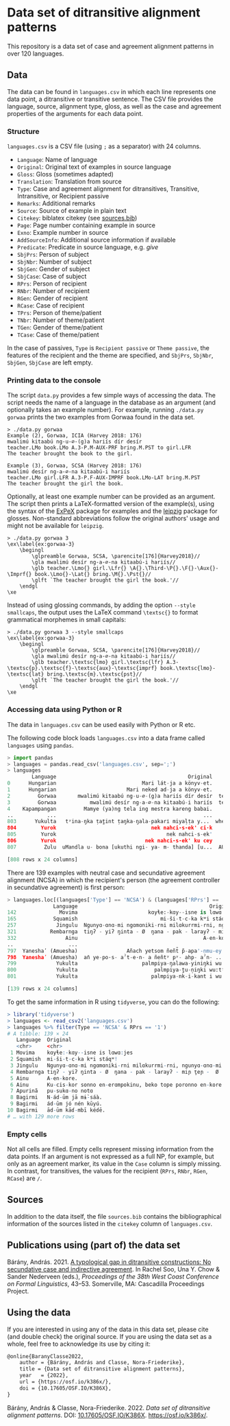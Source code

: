 # Data set of ditransitive alignment patterns

This repository is a data set of case and agreement alignment patterns in over
120 languages.

## Data

The data can be found in `languages.csv` in which each line represents one data
point, a ditransitive or transitive sentence. The CSV file provides the
language, source, alignment type, gloss, as well as the case and agreement
properties of the arguments for each data point.

### Structure

`languages.csv` is a CSV file (using `;` as a separator) with 24 columns.

- `Language`: Name of language
- `Original`: Original text of examples in source language
- `Gloss`: Gloss (sometimes adapted)
- `Translation`: Translation from source
- `Type`: Case and agreement alignment for ditransitives, Transitive, Intransitive, or Recipient passive
- `Remarks`: Additional remarks
- `Source`: Source of example in plain text
- `Citekey`: biblatex citekey (see [sources.bib](sources.bib))
- `Page`: Page number containing example in source
- `Exno`: Example number in source
- `AddSourceInfo`: Additional source information if available
- `Predicate`: Predicate in source language, e.g. *give*
- `SbjPrs`: Person of subject
- `SbjNbr`: Number of subject
- `SbjGen`: Gender of subject
- `SbjCase`: Case of subject
- `RPrs`: Person of recipient
- `RNbr`: Number of recipient
- `RGen`: Gender of recipient
- `RCase`: Case of recipient
- `TPrs`: Person of theme/patient
- `TNbr`: Number of theme/patient
- `TGen`: Gender of theme/patient
- `TCase`: Case of theme/patient

In the case of passives, `Type` is `Recipient passive` or `Theme passive`, the
features of the recipient and the theme are specified, and `SbjPrs`, `SbjNbr`,
`SbjGen`, `SbjCase` are left empty.

### Printing data to the console

The script `data.py` provides a few simple ways of accessing the data. The
script needs the name of a language in the database as an argument (and
optionally takes an example number). For example, running `./data.py gorwaa`
prints the two examples from Gorwaa found in the data set.

```
> ./data.py gorwaa
Example (2), Gorwaa, ICIA (Harvey 2018: 176)
mwalimú kitaabú ng-u-∅-(g)a hariís dír desír
teacher.LMo book.LMo A.3-P.M-AUX-PRF bring.M.PST to girl.LFR
The teacher brought the book to the girl.

Example (3), Gorwaa, SCSA (Harvey 2018: 176)
mwalimú desír ng-a-∅-na kitaabú-i hariís
teacher.LMo girl.LFR A.3-P.F-AUX-IMPRF book.LMo-LAT bring.M.PST
The teacher brought the girl the book.
```

Optionally, at least one example number can be provided as an argument. The
script then prints a LaTeX-formatted version of the example(s), using the
syntax of the [ExPeX](https://ctan.org/pkg/expex) package for examples and the
[leipzig](https://ctan.org/pkg/leipzig?lang=en) package for glosses.
Non-standard abbreviations follow the original authors' usage and might not be
available for `leipzig`.

```
> ./data.py gorwaa 3
\ex\label{ex:gorwaa-3}
    \begingl
        \glpreamble Gorwaa, SCSA, \parencite[176]{Harvey2018}//
        \gla mwalimú desír ng-a-∅-na kitaabú-i hariís//
        \glb teacher.\Lmo{} girl.\Lfr{} \A{}.\Third-\P{}.\F{}-\Aux{}-\Imprf{} book.\Lmo{}-\Lat{} bring.\M{}.\Pst{}//
        \glft `The teacher brought the girl the book.'//
    \endgl
\xe
```

Instead of using glossing commands, by adding the option `--style smallcaps`,
the output uses the LaTeX command `\textsc{}` to format grammatical morphemes
in small capitals:

```
> ./data.py gorwaa 3 --style smallcaps
\ex\label{ex:gorwaa-3}
    \begingl
        \glpreamble Gorwaa, SCSA, \parencite[176]{Harvey2018}//
        \gla mwalimú desír ng-a-∅-na kitaabú-i hariís//
        \glb teacher.\textsc{lmo} girl.\textsc{lfr} A.3-\textsc{p}.\textsc{f}-\textsc{aux}-\textsc{imprf} book.\textsc{lmo}-\textsc{lat} bring.\textsc{m}.\textsc{pst}//
        \glft `The teacher brought the girl the book.'//
    \endgl
\xe
```

### Accessing data using Python or R

The data in `languages.csv` can be used easily with Python or R etc.

The following code block loads `languages.csv` into a data frame called
`languages` using `pandas`.

```python
> import pandas
> languages = pandas.read_csv('languages.csv', sep=';')
> languages
        Language                                           Original                                              Gloss                                        Translation  ... TPrs TNbr TGen TCase
0      Hungarian                            Mari lát-ja a könyv-et.              Mari see-3SG.SBJ>3SG.OBJ the book-ACC                                Mari sees the book.  ...    3   SG  NaN   ACC
1      Hungarian                       Mari neked ad-ja a könyv-et.     Mari 2SG.DAT give-3SG.SBJ>3SG.OBJ the book-ACC                           Mari gives you the book.  ...    3   SG  NaN   ACC
2         Gorwaa       mwalimú kitaabú ng-u-∅-(g)a hariís dír desír  teacher.LMo book.LMo A.3-P.M-AUX-PRF bring.M.P...          The teacher brought the book to the girl.  ...    3   SG    M   NOM
3         Gorwaa           mwalimú desír ng-a-∅-na kitaabú-i hariís  teacher.LMo girl.LFR A.3-P.F-AUX-IMPRF book.LM...             The teacher brought the girl the book.  ...    3   SG    M   LAT
4    Kapampangan         Mamye (ya)ng tela ing mestra kareng babai.                    give cloth the teacher to women          The teacher will give cloth to the women.  ...    3   SG  NaN   ABS
..           ...                                                ...                                                ...                                                ...  ...  ...  ...  ...   ...
803      Yukulta   tʸina-ŋka ṭat̪int ṭaŋka-ŋala-pakarі miyaḷṭa y...  where-PRES that+ABS man-ŋala-you+TR+PRES spear...           Where's that man who gave you the spear?  ...    3   SG  NaN   ABS
804        Yurok                               nek nahci-s-ek' ci·k                               I give-3SG-1SG money                                   I gave him money  ...    3   SG  NaN   NOM
805        Yurok                                    nek nahci-s-ek'                                     I give-3SG-1SG                                   I give it to him  ...    3   SG  NaN   NaN
806        Yurok                             nek nahci-s-ek' ku cey                               I give-3SG-1SG child                             I give it to the child  ...    3   SG  NaN   NaN
807         Zulu  uMandla u- bona [ukuthi ngi- ya- m- thanda] [u...  AUG.1Mandla 1S- see that 1SG- YA- 1O- like  wh...  Mandla sees that I like him when I give him pr...  ...    3   PL  NaN   NOM

[808 rows x 24 columns]
```

There are 139 examples with neutral case and secundative agreement alignment
(NCSA) in which the recipient's person (the agreement controller in secundative
agreement) is first person:

```python
> languages.loc[(languages['Type'] == 'NCSA') & (languages['RPrs'] == '1')]
               Language                                           Original                                              Gloss  ... TNbr TGen     TCase
142              Movima                       kɑyɬe:-kɑy--isne is lɑwɑ:jes                         give-INV-f.a ART.pl remedy  ...   SG  NaN       NOM
165            Squamish                           mi-ši-t-c-ka kʷi stáqʷ!                 come-RDR-TR-1.SG.OBJ-IMP DET water  ...   SG  NaN       NOM
257             Jingulu  Ngunyɑ-ɑnɑ-mi ngɑmɑniki-rni milɑkurrmi-rni, ng...        give-1O-IRR this(v)-FOC yam-FOC give-1O-IRR  ...   PL  NaN       ABS
321           Rembarnga  tiŋʔ - yiʔ ŋinta - Ø  ŋana - pak - larayʔ - mi...  woman - ERG 1min.PRON - NOM 1min.IMPL + 3aug.A...  ...   SG  NaN  ABS(NOM)
332                Ainu                                         A-en-kore.                                      2HON-1SG-give  ...   SG  NaN       NaN
..                  ...                                                ...                                                ...  ...  ...  ...       ...
797  Yaneshaʹ (Amuesha)                Añach yetsom ñeñt̃ p̃-apa'-nmu-ey.                                    … 2SG-give-?-1PL  ...   SG  NaN       NaN
798  Yaneshaʹ (Amuesha)  an̄ ye-po·s- aˀt-e·n- a ñeñtʸ pʸ- ahp- aˀn- ...  this 1PL-be drunk-EP- PROG-REFLX which 2SG-giv...  ...   PL  NaN       NOM
799             Yukulta                     palmpiya-ŋalawa-yiniŋki wu:tʸa        tomorrow-us(OBL)-you(NOM)+FUT give(Vtr)+IND  ...   SG  NaN       NaN
800             Yukulta                         palmpiya-t̪u-n̩iŋki wu:tʸa                  tomorrow-me(OBL)-he(NOM) give+IND  ...   SG  NaN       NaN
801             Yukulta                        palmpiya-nk-i-kant i wu:tʸa          tomorrow-me(ACC)-you(NOM)-TR+FUT give+IND  ...   SG  NaN       NaN

[139 rows x 24 columns]
```

To get the same information in R using `tidyverse`, you can do the following:

```R
> library('tidyverse')
> languages <- read_csv2('languages.csv')
> languages %>% filter(Type == 'NCSA' & RPrs == '1')
# A tibble: 139 × 24
   Language  Original                                                   Gloss         Translation Type  Remarks Source Citekey Page  Exno  AddSourceInfo Predicate SbjPrs SbjNbr SbjGen SbjCase RPrs  RNbr  RGen  RCase TPrs  TNbr  TGen  TCase
   <chr>     <chr>                                                      <chr>         <chr>       <chr> <chr>   <chr>  <chr>   <chr> <chr> <chr>         <chr>      <dbl> <chr>  <chr>  <chr>   <chr> <chr> <chr> <chr> <chr> <chr> <chr> <chr>
 1 Movima    kɑyɬe:-kɑy--isne is lɑwɑ:jes                               give-INV-f.a… She gave m… NCSA  NA      Haude… Haude2… 404   162   {DM, Fracaso… give           3 SG     NA     NA      1     SG    NA    NA    3     SG    NA    NOM
 2 Squamish  mi-ši-t-c-ka kʷi stáqʷ!                                    come-RDR-TR-… Bring me s… NCSA  NA      Kuipe… Kiyosa… 50    47    NA            bring (i…     NA NA     NA     NA      1     SG    NA    NA    3     SG    NA    NOM
 3 Jingulu   Ngunyɑ-ɑnɑ-mi ngɑmɑniki-rni milɑkurrmi-rni, ngunyɑ-ɑnɑ-mi! give-1O-IRR … Give me th… NCSA  Pensal… Pensa… Pensal… 107   4.46k NA            give (im…     NA NA     NA     NA      1     SG    NA    NA    3     PL    NA    ABS
 4 Rembarnga tiŋʔ - yiʔ ŋinta - Ø  ŋana - pak - larayʔ - miɲ ţeɲ -  Ø   woman - ERG … The women … NCSA  NA      McKay… McKay1… 298   (3.4… NA            cook           3 PL     NA     ERG     1     SG    NA    NOM   3     SG    NA    ABS(…
 5 Ainu      A-en-kore.                                                 2HON-1SG-give You (HON) … NCSA  NA      Shiba… Shibat… 56    94c   NA            give           2 HON    NA     NA      1     SG    NA    NA    3     SG    NA    NA
 6 Ainu      Ku-cis-kor sonno en-erɑmpokinu, beko tope poronno en-kore. 1SG-cry PROG… I was cryi… NCSA  NA      Shiba… Shibat… 86    7     NA            give           3 SG     NA     NA      1     SG    NA    NA    3     SG    NA    NOM
 7 Apurinã   pu-sukɑ-no notɑ                                            2SG-give-1SG… Give away … NCSA  potent… Facun… Facund… 290   20a   NA            give (im…      2 SG     NA     NA      1     SG    NA    NOM   NA    NA    NA    NA
 8 Bagirmi   N-ád-ūm jā mɨ̀-sáà.                                         he-gave-me m… He gave me… NCSA  NA      Keega… Keegan… 17    NA    NA            give           3 SG     NA     NA      1     SG    NA    NA    3     SG    NA    NOM
 9 Bagirmi   ád-ūm jó nén kūyú.                                         give-me to o… Give me an… NCSA  NA      Keega… Keegan… 25    NA    NA            give (im…     NA NA     NA     NA      1     SG    NA    NA    3     SG    NA    NOM
10 Bagirmi   ād-ūm kāɗ-mbī kéɗē.                                        give-me spoo… Give me a … NCSA  NA      Keega… Keegan… 27    NA    NA            give (im…     NA NA     NA     NA      1     SG    NA    NA    3     SG    NA    NOM
# … with 129 more rows
```

### Empty cells

Not all cells are filled. Empty cells represent missing information from the
data points. If an argument is not expressed as a full NP, for example, but
only as an agreement marker, its value in the `Case` column is simply missing.
In contrast, for transitives, the values for the recipient (`RPrs`, `RNbr`,
`RGen`, `RCase`) are `/`.

## Sources

In addition to the data itself, the file `sources.bib` contains the
bibliographical information of the sources listed in the `citekey` column of
`languages.csv`.

## Publications using (part of) the data set

Bárány, András. 2021. [A typological gap in ditransitive constructions: No
secundative case and indirective
agreement](https://www.lingref.com/cpp/wccfl/38/abstract3549.html). In Rachel
Soo, Una Y. Chow & Sander Nederveen (eds.), *Proceedings of the 38th West Coast
Conference on Formal Linguistics*, 43–53. Somerville, MA: Cascadilla
Proceedings Project.

## Using the data

If you are interested in using any of the data in this data set, please cite
(and double check) the original source. If you are using the data set as
a whole, feel free to acknowledge its use by citing it:

```latex
@online{BaranyClasse2022,
    author = {Bárány, András and Classe, Nora-Friederike},
    title = {Data set of ditransitive alignment patterns},
    year   = {2022},
    url = {https://osf.io/k386x/},
    doi = {10.17605/OSF.IO/K386X},
}
```

Bárány, András & Classe, Nora-Friederike. 2022. *Data set of ditransitive
alignment patterns*. DOI:
[10.17605/OSF.IO/K386X](https://doi.org/10.17605/OSF.IO/K386X).
https://osf.io/k386x/.
